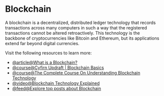 # Blockchain

A blockchain is a decentralized, distributed ledger technology that records transactions across many computers in such a way that the registered transactions cannot be altered retroactively. This technology is the backbone of cryptocurrencies like Bitcoin and Ethereum, but its applications extend far beyond digital currencies.

Visit the following resources to learn more:

- [@article@What is a Blockchain?](https://www.wired.com/story/guide-blockchain/)
- [@course@Cyfirn Updraft | Blockchain Basics](https://updraft.cyfrin.io/courses/blockchain-basics)
- [@course@The Complete Course On Understanding Blockchain Technology](https://www.udemy.com/course/understanding-blockchain-technology/)
- [@video@Blockchain Technology Explained](https://youtu.be/qOVAbKKSH10)
- [@feed@Explore top posts about Blockchain](https://app.daily.dev/tags/blockchain?ref=roadmapsh)
